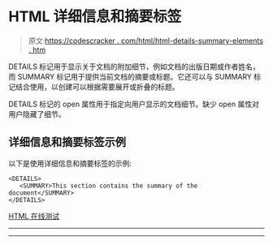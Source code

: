 # HTML 详细信息和摘要标签

> 原文:[https://codescracker . com/html/html-details-summary-elements . htm](https://codescracker.com/html/html-details-summary-elements.htm)

DETAILS 标记用于显示关于文档的附加细节，例如文档的出版日期或作者姓名，而 SUMMARY 标记用于提供当前文档的摘要或标题。它还可以与 SUMMARY 标记结合使用，以创建可以根据需要展开或折叠的标题。

DETAILS 标记的 open 属性用于指定向用户显示的文档细节。缺少 open 属性对用户隐藏了细节。

## 详细信息和摘要标签示例

以下是使用详细信息和摘要标签的示例:

```
<DETAILS>
   <SUMMARY>This section contains the summary of the document</SUMMARY>
</DETAILS>
```

[HTML 在线测试](/exam/showtest.php?subid=4)

* * *

* * *